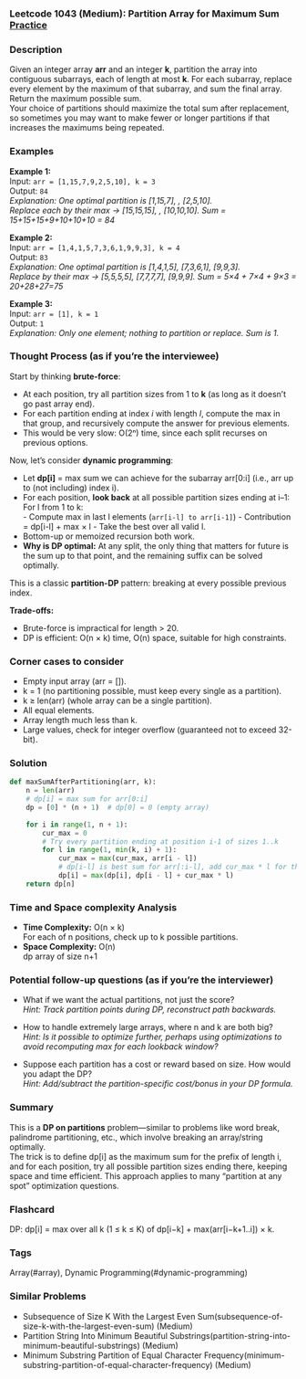 ### Leetcode 1043 (Medium): Partition Array for Maximum Sum [Practice](https://leetcode.com/problems/partition-array-for-maximum-sum)

### Description  
Given an integer array **arr** and an integer **k**, partition the array into contiguous subarrays, each of length at most **k**. For each subarray, replace every element by the maximum of that subarray, and sum the final array. Return the maximum possible sum.  
Your choice of partitions should maximize the total sum after replacement, so sometimes you may want to make fewer or longer partitions if that increases the maximums being repeated.

### Examples  

**Example 1:**  
Input: `arr = [1,15,7,9,2,5,10], k = 3`  
Output: `84`  
*Explanation: One optimal partition is [1,15,7], , [2,5,10].  
Replace each by their max → [15,15,15], , [10,10,10]. Sum = 15+15+15+9+10+10+10 = 84*

**Example 2:**  
Input: `arr = [1,4,1,5,7,3,6,1,9,9,3], k = 4`  
Output: `83`  
*Explanation: One optimal partition is [1,4,1,5], [7,3,6,1], [9,9,3].  
Replace by their max → [5,5,5,5], [7,7,7,7], [9,9,9]. Sum = 5×4 + 7×4 + 9×3 = 20+28+27=75*

**Example 3:**  
Input: `arr = [1], k = 1`  
Output: `1`  
*Explanation: Only one element; nothing to partition or replace. Sum is 1.*

### Thought Process (as if you’re the interviewee)  
Start by thinking **brute-force**:  
- At each position, try all partition sizes from 1 to **k** (as long as it doesn’t go past array end).
- For each partition ending at index *i* with length *l*, compute the max in that group, and recursively compute the answer for previous elements.
- This would be very slow: O(2ⁿ) time, since each split recurses on previous options.

Now, let’s consider **dynamic programming**:  
- Let **dp[i]** = max sum we can achieve for the subarray arr[0:i] (i.e., arr up to (not including) index i).
- For each position, **look back** at all possible partition sizes ending at i–1:  
    For l from 1 to k:  
      - Compute max in last l elements (`arr[i-l] to arr[i-1]`)
      - Contribution = dp[i-l] + max × l
      - Take the best over all valid l.
- Bottom-up or memoized recursion both work.
- **Why is DP optimal:** At any split, the only thing that matters for future is the sum up to that point, and the remaining suffix can be solved optimally.

This is a classic **partition-DP** pattern: breaking at every possible previous index.

**Trade-offs:**  
- Brute-force is impractical for length > 20.
- DP is efficient: O(n × k) time, O(n) space, suitable for high constraints.

### Corner cases to consider  
- Empty input array (arr = []).
- k = 1 (no partitioning possible, must keep every single as a partition).
- k ≥ len(arr) (whole array can be a single partition).
- All equal elements.
- Array length much less than k.
- Large values, check for integer overflow (guaranteed not to exceed 32-bit).

### Solution

```python
def maxSumAfterPartitioning(arr, k):
    n = len(arr)
    # dp[i] = max sum for arr[0:i]
    dp = [0] * (n + 1)  # dp[0] = 0 (empty array)
    
    for i in range(1, n + 1):
        cur_max = 0
        # Try every partition ending at position i-1 of sizes 1..k
        for l in range(1, min(k, i) + 1):
            cur_max = max(cur_max, arr[i - l])
            # dp[i-l] is best sum for arr[:i-l], add cur_max * l for this partition
            dp[i] = max(dp[i], dp[i - l] + cur_max * l)
    return dp[n]
```

### Time and Space complexity Analysis  

- **Time Complexity:** O(n × k)  
    For each of n positions, check up to k possible partitions.
- **Space Complexity:** O(n)  
    dp array of size n+1

### Potential follow-up questions (as if you’re the interviewer)  

- What if we want the actual partitions, not just the score?  
  *Hint: Track partition points during DP, reconstruct path backwards.*

- How to handle extremely large arrays, where n and k are both big?  
  *Hint: Is it possible to optimize further, perhaps using optimizations to avoid recomputing max for each lookback window?*

- Suppose each partition has a cost or reward based on size. How would you adapt the DP?  
  *Hint: Add/subtract the partition-specific cost/bonus in your DP formula.*

### Summary
This is a **DP on partitions** problem—similar to problems like word break, palindrome partitioning, etc., which involve breaking an array/string optimally.  
The trick is to define dp[i] as the maximum sum for the prefix of length i, and for each position, try all possible partition sizes ending there, keeping space and time efficient. This approach applies to many “partition at any spot” optimization questions.


### Flashcard
DP: dp[i] = max over all k (1 ≤ k ≤ K) of dp[i−k] + max(arr[i−k+1..i]) × k.

### Tags
Array(#array), Dynamic Programming(#dynamic-programming)

### Similar Problems
- Subsequence of Size K With the Largest Even Sum(subsequence-of-size-k-with-the-largest-even-sum) (Medium)
- Partition String Into Minimum Beautiful Substrings(partition-string-into-minimum-beautiful-substrings) (Medium)
- Minimum Substring Partition of Equal Character Frequency(minimum-substring-partition-of-equal-character-frequency) (Medium)